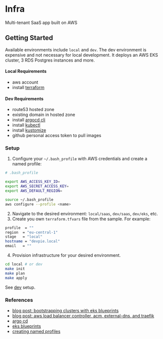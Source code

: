 # Infra

Multi-tenant SaaS app built on AWS

## Getting Started

Available environments include `local` and `dev`. The dev environment is expensive and not necessary for local development.
It deploys an AWS EKS cluster, 3 RDS Postgres instances and more.

#### Local Requirements
- aws account
- install [terraform](https://www.terraform.io/)
#### Dev Requirements
- route53 hosted zone 
- existing domain in hosted zone
- install [argocd cli](https://argo-cd.readthedocs.io/en/stable/getting_started/#2-download-argo-cd-cli)
- install [kubectl](https://kubernetes.io/docs/tasks/tools/)
- install [kustomize](https://kubectl.docs.kubernetes.io/installation/kustomize/)
- github personal access token to pull images

### Setup
1. Configure your `~/.bash_profile` with AWS credentials and create a named profile:

```bash
# .bash_profile 

export AWS_ACCESS_KEY_ID=
export AWS_SECRET_ACCESS_KEY=
export AWS_DEFAULT_REGION=
```

```bash
source ~/.bash_profile
aws configure --profile <name>
```

2. Navigate to the desired environment: `local/saas`, `dev/saas`, `dev/eks`, etc.
3. Create you own `terraform.tfvars` file from the sample. For example:

```bash
profile  = ""
region  = "eu-central-1"
stage   = "local"
hostname = "devpie.local"
email   = ""
```

4. Provision infrastructure for your desired environment.

```bash
cd local # or dev
make init
make plan
make apply
```

See [dev](dev/README.md) setup.

### References

- [blog post: bootstrapping clusters with eks blueprints](https://aws.amazon.com/blogs/containers/bootstrapping-clusters-with-eks-blueprints/)
- [blog post: aws load balancer controller, acm, external-dns, and traefik](https://revolgy.com/blog/advanced-api-routing-in-eks-with-traefik-aws-loadbalancer-controller-and-external-dns/) 
- [argo cd](https://argoproj.github.io/argo-cd/getting_started/)
- [eks blueprints](https://github.com/aws-ia/terraform-aws-eks-blueprints)
- [creating named profiles](https://docs.aws.amazon.com/cli/latest/userguide/cli-configure-profiles.html#cli-configure-profiles-create)